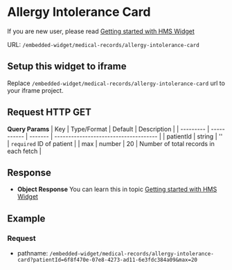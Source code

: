 # Allergy Intolerance Card

If you are new user, please read [Getting started with HMS Widget](/embedded-widget?widget=get-started)

URL: `/embedded-widget/medical-records/allergy-intolerance-card`

## Setup this widget to iframe
Replace `/embedded-widget/medical-records/allergy-intolerance-card` url to your iframe project.

## Request HTTP GET
**Query Params**
| Key       | Type/Format | Default | Description                           |
| --------- | ----------- | ------- | ------------------------------------- |
| patientId | string      | ''      | `required` ID of patient              |
| max       | number      | 20      | Number of total records in each fetch |

## Response
- **Object Response**
    You can learn this in topic [Getting started with HMS Widget](/embedded-widget?widget=get-started)

## Example

### Request
 - pathname: `/embedded-widget/medical-records/allergy-intolerance-card?patientId=6f8f470e-07e8-4273-ad11-6e3fdc384a09&max=20` 

